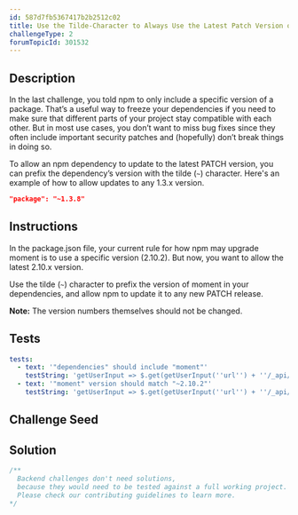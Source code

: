 ```yaml
---
id: 587d7fb5367417b2b2512c02
title: Use the Tilde-Character to Always Use the Latest Patch Version of a Dependency
challengeType: 2
forumTopicId: 301532
---
```


## Description

<section id='description'>

In the last challenge, you told npm to only include a specific version of a package. That’s a useful way to freeze your dependencies if you need to make sure that different parts of your project stay compatible with each other. But in most use cases, you don’t want to miss bug fixes since they often include important security patches and (hopefully) don’t break things in doing so.

To allow an npm dependency to update to the latest PATCH version, you can prefix the dependency’s version with the tilde (`~`) character. Here's an example of how to allow updates to any 1.3.x version.

```json
"package": "~1.3.8"
```

</section>

## Instructions

<section id='instructions'>

In the package.json file, your current rule for how npm may upgrade moment is to use a specific version (2.10.2). But now, you want to allow the latest 2.10.x version.

Use the tilde (`~`) character to prefix the version of moment in your dependencies, and allow npm to update it to any new PATCH release.

**Note:** The version numbers themselves should not be changed.

</section>

## Tests

<section id='tests'>

```yml
tests:
  - text: '"dependencies" should include "moment"'
    testString: 'getUserInput => $.get(getUserInput(''url'') + ''/_api/package.json'').then(data => { var packJson = JSON.parse(data); assert.property(packJson.dependencies, ''moment'', ''"dependencies" does not include "moment"''); }, xhr => { throw new Error(xhr.responseText); })'
  - text: '"moment" version should match "~2.10.2"'
    testString: 'getUserInput => $.get(getUserInput(''url'') + ''/_api/package.json'').then(data => { var packJson = JSON.parse(data); assert.match(packJson.dependencies.moment, /^\~2\.10\.2/, ''Wrong version of "moment". It should be ~2.10.2''); }, xhr => { throw new Error(xhr.responseText); })'

```

</section>

## Challenge Seed

<section id='challengeSeed'>

</section>

## Solution

<section id='solution'>

```js
/**
  Backend challenges don't need solutions, 
  because they would need to be tested against a full working project. 
  Please check our contributing guidelines to learn more.
*/
```

</section>
